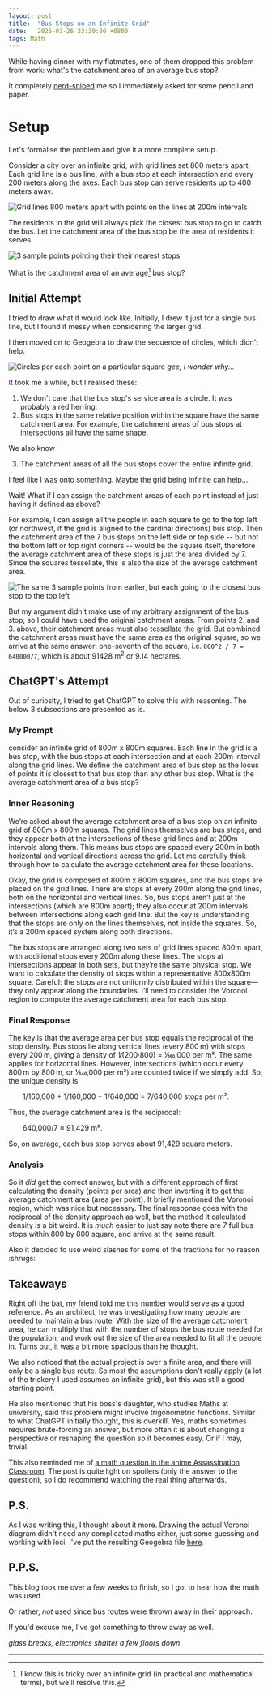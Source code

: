 ```yaml
---
layout: post
title:  "Bus Stops on an Infinite Grid"
date:   2025-03-26 23:30:00 +0800
tags: Math
---
```


While having dinner with my flatmates, one of them dropped this problem from work: what's the catchment area of an average bus stop?

It completely [nerd-sniped](https://xkcd.com/356/) me so I immediately asked for some pencil and paper.

# Setup

Let's formalise the problem and give it a more complete setup.

Consider a city over an infinite grid, with grid lines set 800 meters apart. Each grid line is a bus line, with a bus stop at each intersection and every 200 meters along the axes. Each bus stop can serve residents up to 400 meters away.

![Grid lines 800 meters apart with points on the lines at 200m intervals](/assets/img/20250326_01_setup.png)

The residents in the grid will always pick the closest bus stop to go to catch the bus. Let the catchment area of the bus stop be the area of residents it serves.

![3 sample points pointing their their nearest stops](/assets/img/20250326_02_nearest_stop.png)

What is the catchment area of an average[^1] bus stop?

[^1]: I know this is tricky over an infinite grid (in practical and mathematical terms), but we'll resolve this.

## Initial Attempt

I tried to draw what it would look like. Initially, I drew it just for a single bus line, but I found it messy when considering the larger grid.

I then moved on to Geogebra to draw the sequence of circles, which didn't help.

![Circles per each point on a particular square](/assets/img/20250326_03_circles.png)
*gee, I wonder why...*

It took me a while, but I realised these:

1. We don't care that the bus stop's service area is a circle. It was probably a red herring.
2. Bus stops in the same relative position within the square have the same catchment area. For example, the catchment areas of bus stops at intersections all have the same shape.

We also know

3. The catchment areas of all the bus stops cover the entire infinite grid.

I feel like I was onto something. Maybe the grid being infinite can help...

Wait! What if I can assign the catchment areas of each point instead of just having it defined as above?

For example, I can assign all the people in each square to go to the top left (or northwest, if the grid is aligned to the cardinal directions) bus stop. Then the catchment area of the 7 bus stops on the left side or top side -- but not the bottom left or top right corners -- would be the square itself, therefore the average catchment area of these stops is just the area divided by 7. Since the squares tessellate, this is also the size of the average catchment area.

![The same 3 sample points from earlier, but each going to the closest bus stop to the top left](/assets/img/20250326_04_top_left.png)

But my argument didn't make use of my arbitrary assignment of the bus stop, so I could have used the original catchment areas. From points 2. and 3. above, their catchment areas must also tessellate the grid. But combined the catchment areas must have the same area as the original square, so we arrive at the same answer: one-seventh of the square, i.e. `800^2 / 7 = 640000/7`, which is about 91428 m<sup>2</sup> or 9.14 hectares.

## ChatGPT's Attempt

Out of curiosity, I tried to get ChatGPT to solve this with reasoning. The below 3 subsections are presented as is.

### My Prompt

consider an infinite grid of 800m x 800m squares. Each line in the grid is a bus stop, with the bus stops at each intersection and at each 200m interval along the grid lines. We define the catchment area of bus stop as the locus of points it is closest to that bus stop than any other bus stop. What is the average catchment area of a bus stop?

### Inner Reasoning

We’re asked about the average catchment area of a bus stop on an infinite grid of 800m x 800m squares. The grid lines themselves are bus stops, and they appear both at the intersections of these grid lines and at 200m intervals along them. This means bus stops are spaced every 200m in both horizontal and vertical directions across the grid. Let me carefully think through how to calculate the average catchment area for these locations.

Okay, the grid is composed of 800m x 800m squares, and the bus stops are placed on the grid lines. There are stops at every 200m along the grid lines, both on the horizontal and vertical lines. So, bus stops aren’t just at the intersections (which are 800m apart); they also occur at 200m intervals between intersections along each grid line. But the key is understanding that the stops are only on the lines themselves, not inside the squares. So, it’s a 200m spaced system along both directions.

The bus stops are arranged along two sets of grid lines spaced 800m apart, with additional stops every 200m along these lines. The stops at intersections appear in both sets, but they’re the same physical stop. We want to calculate the density of stops within a representative 800x800m square. Careful: the stops are not uniformly distributed within the square—they only appear along the boundaries. I’ll need to consider the Voronoi region to compute the average catchment area for each bus stop.

### Final Response

The key is that the average area per bus stop equals the reciprocal of the stop density. Bus stops lie along vertical lines (every 800 m) with stops every 200 m, giving a density of 1⁄(200·800) = 1⁄160,000 per m². The same applies for horizontal lines. However, intersections (which occur every 800 m by 800 m, or 1⁄640,000 per m²) are counted twice if we simply add. So, the unique density is

  1/160,000 + 1/160,000 − 1/640,000 = 7/640,000 stops per m².

Thus, the average catchment area is the reciprocal:

  640,000/7 ≈ 91,429 m².

So, on average, each bus stop serves about 91,429 square meters.

### Analysis

So it _did_ get the correct answer, but with a different approach of first calculating the density (points per area) and then inverting it to get the average catchment area (area per point). It briefly mentioned the Voronoi region, which was nice but necessary. The final response goes with the reciprocal of the density approach as well, but the method it calculated density is a bit weird. It is _much_ easier to just say note there are 7 full bus stops within 800 by 800 square, and arrive at the same result.

Also it decided to use weird slashes for some of the fractions for no reason :shrugs:

## Takeaways

Right off the bat, my friend told me this number would serve as a good reference. As an architect, he was investigating how many people are needed to maintain a bus route. With the size of the average catchment area, he can multiply that with the number of stops the bus route needed for the population, and work out the size of the area needed to fit all the people in. Turns out, it was a bit more spacious than he thought.

We also noticed that the actual project is over a finite area, and there will only be a single bus route. So most the assumptions don't really apply (a lot of the trickery I used assumes an infinite grid), but this was still a good starting point.

He also mentioned that his boss's daughter, who studies Maths at university, said this problem might involve trigonometric functions. Similar to what ChatGPT initially thought, this is overkill. Yes, maths sometimes requires brute-forcing an answer, but more often it is about changing a perspective or reshaping the question so it becomes easy. Or if I may, trivial.

This also reminded me of [a math question in the anime Assassination Classroom](https://aminoapps.com/c/assassination-classroom/page/blog/atomic-crystalline-lattice-final-examination-showdown-breakdown/r0da_04gIeuxvnEkwDbb40wZQ0KWa0xMrD7). The post is quite light on spoilers (only the answer to the question), so I do recommend watching the real thing afterwards.

## P.S.

As I was writing this, I thought about it more. Drawing the actual Voronoi diagram didn't need any complicated maths either, just some guessing and working with loci. I've put the resulting Geogebra file [here](/code/2025-03-26/bus-stop-catchment-area.ggb).

## P.P.S.

This blog took me over a few weeks to finish, so I got to hear how the math was used.

Or rather, _not_ used since bus routes were thrown away in their approach.

If you'd excuse me, I've got something to throw away as well.

*glass breaks, electronics shatter a few floors down*

---
